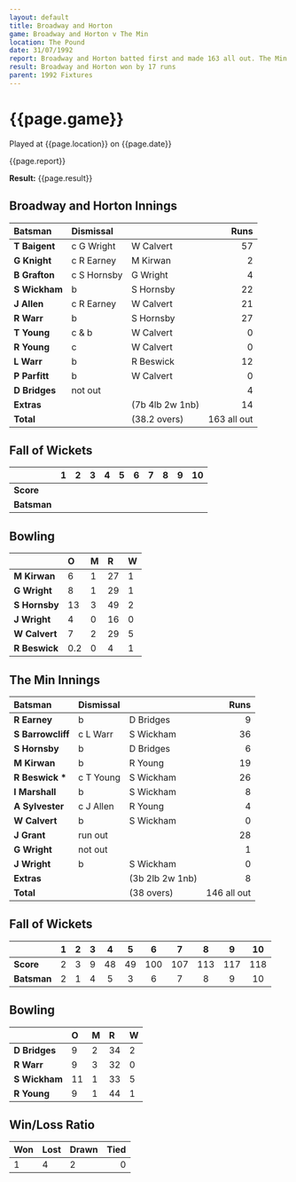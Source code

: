 ```yaml
---
layout: default
title: Broadway and Horton
game: Broadway and Horton v The Min
location: The Pound
date: 31/07/1992
report: Broadway and Horton batted first and made 163 all out. The Min replied with 146 all out
result: Broadway and Horton won by 17 runs
parent: 1992 Fixtures
---
```


# {{page.game}}

Played at {{page.location}} on {{page.date}}

{{page.report}}

**Result:** {{page.result}}

## Broadway and Horton Innings

| Batsman | Dismissal |  | Runs |
|:---|:---|---|---:|
| **T Baigent** | c G Wright | W Calvert | 57 | 
| **G Knight** | c R Earney | M Kirwan | 2 | 
| **B Grafton** | c S Hornsby | G Wright | 4 | 
| **S Wickham** | b | S Hornsby  | 22 | 
| **J Allen** | c R Earney | W Calvert | 21 | 
| **R Warr** | b | S Hornsby | 27 |
| **T Young** | c & b | W Calvert | 0 | 
| **R Young** | c | W Calvert | 0 |
| **L Warr** | b | R Beswick | 12 | 
| **P Parfitt** | b | W Calvert | 0 | 
| **D Bridges** | not out |  | 4 |
| **Extras** | | (7b 4lb 2w 1nb) | 14 | 
| **Total** | | (38.2 overs) | 163 all out | 

## Fall of Wickets

| | 1 | 2 | 3 | 4 | 5 | 6 | 7 | 8 | 9 | 10 |
|---|:---:|:---:|:---:|:---:|:---:|:---:|:---:|:---:|:---:|:---:|
| **Score** |  |  |  |  |  |  |  |  |  |  |
| **Batsman** |  |  |  |  |  |  |  |  |  |  |

## Bowling

| | O | M | R | W |
|---|:---|:---|:---|:---|
| **M Kirwan** | 6 | 1 | 27 | 1 |
| **G Wright** | 8 | 1 | 29 | 1 |
| **S Hornsby** | 13 | 3 | 49 | 2 |
| **J Wright** | 4 | 0 | 16 | 0 |
| **W Calvert** | 7 | 2 | 29 | 5 |
| **R Beswick** | 0.2 | 0 | 4 | 1 |

## The Min Innings

| Batsman | Dismissal |  | Runs |
|:---|:---|---|---:|
| **R Earney** | b | D Bridges | 9 | 
| **S Barrowcliff** | c L Warr | S Wickham | 36 | 
| **S Hornsby** | b | D Bridges | 6 | 
| **M Kirwan** | b | R Young | 19 | 
| **R Beswick &#42;** | c T Young | S Wickham | 26 | 
| **I Marshall** | b | S Wickham | 8 | 
| **A Sylvester** | c J Allen | R Young | 4 | 
| **W Calvert** | b | S Wickham | 0 | 
| **J Grant** | run out |  | 28 | 
| **G Wright** | not out |  | 1 | 
| **J Wright** | b | S Wickham | 0 | 
| **Extras** | | (3b 2lb 2w 1nb) | 8 | 
| **Total** | | (38 overs) | 146 all out | 

## Fall of Wickets

| | 1 | 2 | 3 | 4 | 5 | 6 | 7 | 8 | 9 | 10 |
|---|:---:|:---:|:---:|:---:|:---:|:---:|:---:|:---:|:---:|:---:|
| **Score** | 2 | 3 | 9 | 48 | 49 | 100 | 107 | 113 | 117 | 118 | 
| **Batsman** | 2 | 1 | 4 | 5 | 3 | 6 | 7 | 8 | 9 | 10 | 

## Bowling

| | O | M | R | W |
|---|:---|:---|:---|:---|
| **D Bridges** | 9 | 2 | 34 | 2 | 
| **R Warr** | 9 | 3 | 32 | 0 | 
| **S Wickham** | 11 | 1 | 33 | 5 | 
| **R Young** | 9 | 1 | 44 | 1 | 

## Win/Loss Ratio

| Won | Lost | Drawn | Tied |
|:---|:---|:---|---:|
| 1 | 4 | 2 | 0 |